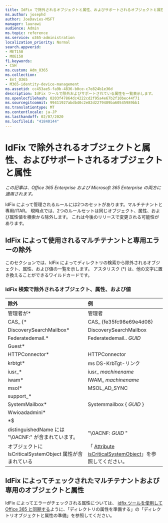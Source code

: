 ```yaml
---
title: IdFix で除外されるオブジェクトと属性、およびサポートされるオブジェクトと属性
ms.author: josephd
author: JoeDavies-MSFT
manager: laurawi
audience: Admin
ms.topic: reference
ms.service: o365-administration
localization_priority: Normal
search.appverid:
- MET150
- MOE150
f1.keywords:
- CSH
ms.custom: Adm_O365
ms.collection:
- Ent_O365
- M365-identity-device-management
ms.assetid: cc453ae5-fa9b-4836-b0ce-c7e824b1e36d
description: IdFix ツールで除外およびサポートされている属性を一覧表示します。
ms.openlocfilehash: 0203f47864dc4222cd2f95a4e67b2f10bec44f71
ms.sourcegitcommit: 99411927abdb40c2e82d2279489ba60545989bb1
ms.translationtype: MT
ms.contentlocale: ja-JP
ms.lasthandoff: 02/07/2020
ms.locfileid: "41840144"
---
```

# <a name="idfix-excluded-and-supported-objects-and-attributes"></a>IdFix で除外されるオブジェクトと属性、およびサポートされるオブジェクトと属性

*この記事は、Office 365 Enterprise および Microsoft 365 Enterprise の両方に適用されます。*

IdFix によって管理されるルールには2つのセットがあります。マルチテナントと専用/ITAR。 現時点では、2つのルールセットは同じオブジェクト、属性、および属性値を検索から除外します。 これは今後のリリースで変更される可能性があります。
  
## <a name="multi-tenant-and-dedicated-error-exclusions-used-by-idfix"></a>IdFix によって使用されるマルチテナントと専用エラーの除外
このセクションでは、IdFix によってディレクトリの検索から除外されるオブジェクト、属性、および値の一覧を示します。 アスタリスク (\*) は、他の文字に置き換えることができるワイルドカードです。
  
### <a name="objects-attributes-and-values-excluded-during-an-idfix-search"></a>IdFix 検索で除外されるオブジェクト、属性、および値

|**除外**|**例**|
|:-----|:-----|
|管理者が\* |管理者 |
|CAS_ {\*  |CAS_ {fe35fc98e69e4d08} |
|DiscoverySearchMailbox\*  |DiscoverySearchMailbox  |
|Federatedemail.\* |Federatedemail.. *GUID* |
|Guest\* ||
|HTTPConnector\*  |HTTPConnector |
|krbtgt\* |ms DS-KrbTgt-リンク |
|iusr_\* |iusr_ *machinename* |
|iwam\*  |IWAM_ *machinename* |
|msol\* |MSOL_AD_SYNC |
|support_\* ||
|SystemMailbox\* |Systemmailbox { *GUID* }|
|Wwioadadmini\*  ||
|\*$ ||
|distinguishedName には "\0ACNF:" が含まれています。|"\0ACNF: *GUID* " |
|オブジェクトに IsCriticalSystemObject 属性が含まれている |「 [Attribute isCriticalSystemObject](https://go.microsoft.com/fwlink/p/?LinkId=401169)」を参照してください。 |
   
## <a name="multi-tenant-and-dedicated-objects-and-attributes-checked-by-idfix"></a>IdFix によってチェックされたマルチテナントおよび専用のオブジェクトと属性
IdFix によってエラーがチェックされる属性については、 [idfix ツールを使用して Office 365 と同期する](prepare-directory-attributes-for-synch-with-idfix.md)ように、「ディレクトリの属性を準備する」の「ディレクトリオブジェクトと属性の準備」を参照してください。
  

